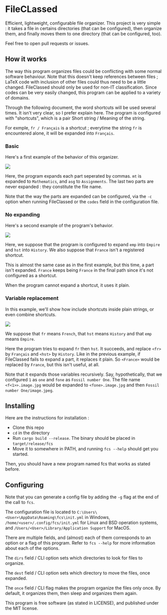 # FileCLassed

Efficient, lightweight, configurable file organizer. This project is very simple : it takes a file in certains directories (that can be configured), then organize them, and finally moves them to one directory (that can be configured, too).

Feel free to open pull requests or issues.

## How it works

The way this program organizes files could be conflicting with some normal software behaviour. Note that this doesn't keep references between files ; LaTeX code with inclusion of other files could thus need to be a little changed. FileClassed should only be used for non-IT classification. Since codes can be very easily changed, this program can be applied to a variety of domains.

Through the following document, the word shortcuts will be used several times. It isn't very clear, so I prefer explain here. The program is configured with "shortcuts", which is a pair Short string / Meaning of the string.

For exmple, `fr / Français` is a shortcut ; everytime the string `fr` is encountered alone, it will be expanded into `Français`.

### Basic

Here's a first example of the behavior of this organizer.

<img src="https://raw.github.com/Eolien55/FileClassed/schema-base.svg">

Here, the program expands each part seperated by commas. `mt` is expanded to `Mathematics`, and `asg` to `Assignments`. The last two parts are never expanded : they constitute the file name.

Note that the way the parts are expanded can be configured, via the `-c` option when running FileClassed or the `codes` field in the configuration file.

### No expanding

Here's a second example of the program's behavior.

<img src="https://raw.github.com/Eolien55/FileClassed/schema-multiple.svg">

Here, we suppose that the program is configured to expand `emp` into `Empire` and `hst` into `History`. We also suppose that `France` isn't a registered shortcut.

This is almost the same case as in the first example, but this time, a part isn't expanded. `France` keeps being `France` in the final path since it's not configured as a shortcut.

When the program cannot expand a shortcut, it uses it plain.

### Variable replacement

In this example, we'll show how include shortcuts inside plain strings, or even combine shortcuts.

<img src="https://raw.github.com/Eolien55/FileClassed/schema-varuable-replacement.svg">

We suppose that `fr` means `French`, that `hst` means `History` and that `emp` means `Empire`.

Here the program tries to expand `fr` then `hst`. It succeeds, and replace `<fr>` by `Français` and `<hst>` by `History`. Like in the previous example, if FileClassed fails to expand a part, it replaces it plain. So `<France>` would be replaced by `France`, but this isn't useful, at all.

Note that it expands those variables recursively. Say, hypothetically, that we configured `1` as `one` and `fone` as `Fossil number One`. The file name `<f<1>>.image.jpg` would be expanded to `<fone>.image.jpg` and then `Fossil number One/image.jpeg`.

## Installing

Here are the instructions for installation :
- Clone this repo
- `cd` in the directory
- Run `cargo build --release`. The binary should be placed in `target/release/fcs`
- Move it to somewhere in PATH, and running `fcs --help` should get you started.

Then, you should have a new program named fcs that works as stated before.

## Configuring

Note that you can generate a config file by adding the `-g` flag at the end of the call to `fcs`.

The configuration file is located to `C:\Users\<User>\AppData\Roaming\fcs\init.yml` in Windows, `/home/<user>/.config/fcs/init.yml` for Linux and BSD operation systems, and `/Users/<User>/Library/Application Support` for MacOS.

There are multiple fields, and (almost) each of them corresponds to an option or a flag of this program.
Refer to `fcs --help` for more information about each of the options.

The `dirs` field / CLI option sets which directories to look for files to organize.

The `dest` field / CLI option sets which directory to move the files, once expanded.

The `once` field / CLI flag makes the program organize the files only once. By default, it organizes them, then sleep and organizes them again.

This program is free software (as stated in LICENSE), and published under the MIT license.
